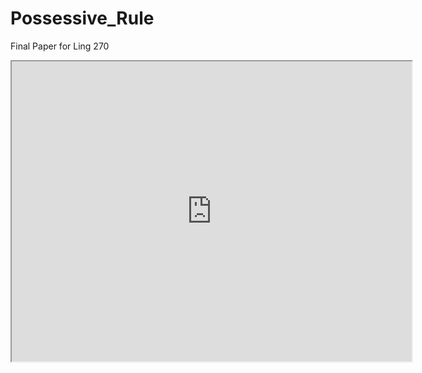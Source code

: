 # Possessive_Rule
Final Paper for Ling 270

<div class="iframe_container">
  <iframe src="https://drive.google.com/file/d/1Q67Aawy4X_dGZVe-1BAA1UmxirSHMgmj/preview" width="640" height="480"></iframe>
</div>

